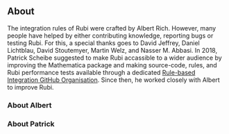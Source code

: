 ## About

The integration rules of Rubi were crafted by Albert Rich. However, many people have helped by either contributing knowledge, reporting bugs or testing Rubi. For this, a special thanks goes to David Jeffrey, Daniel Lichtblau, David Stoutemyer, Martin Welz, and Nasser M. Abbasi. In 2018, Patrick Scheibe suggested to make Rubi accassible to a wider audience by improving the Mathematica package and making source-code, rules, and Rubi performance tests available through a dedicated [Rule-based Integration GitHub Organisation](https://github.com/RuleBasedIntegration). Since then, he worked closely with Albert to improve Rubi.

### About Albert

### About Patrick
